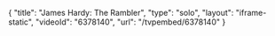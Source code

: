 {
    "title": "James Hardy: The Rambler",
    "type": "solo",
    "layout": "iframe-static",
    "videoId": "6378140",
    "url": "\/tvpembed\/6378140"
}